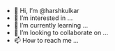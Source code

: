 - 👋 Hi, I’m @harshkulkar
- 👀 I’m interested in ...
- 🌱 I’m currently learning ...
- 💞️ I’m looking to collaborate on ...
- 📫 How to reach me ...

<!---
harshkulkar/harshkulkar is a ✨ special ✨ repository because its `README.md` (this file) appears on your GitHub profile.
You can click the Preview link to take a look at your changes.
--->
